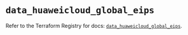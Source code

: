 # `data_huaweicloud_global_eips`

Refer to the Terraform Registry for docs: [`data_huaweicloud_global_eips`](https://registry.terraform.io/providers/huaweicloud/huaweicloud/1.71.1/docs/data-sources/global_eips).
